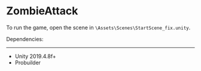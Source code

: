 # ZombieAttack

To run the game, open the scene in `\Assets\Scenes\StartScene_fix.unity`.

Dependencies:
_____________
- Unity 2019.4.8f+ 
- Probuilder
